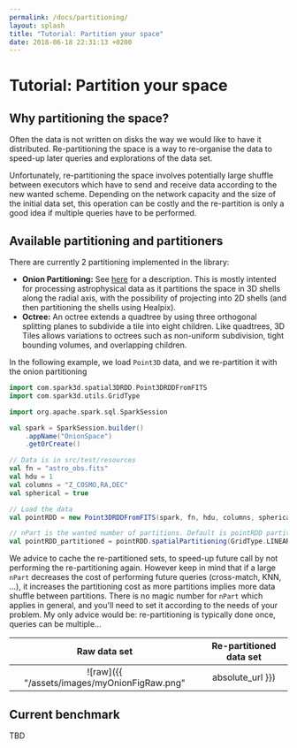 ```yaml
---
permalink: /docs/partitioning/
layout: splash
title: "Tutorial: Partition your space"
date: 2018-06-18 22:31:13 +0200
---
```


# Tutorial: Partition your space

## Why partitioning the space?

Often the data is not written on disks the way we would like to have it distributed. Re-partitioning the space is a way to re-organise the data to speed-up later queries and explorations of the data set.

Unfortunately, re-partitioning the space involves potentially large shuffle between executors which have to send and receive data according to the new wanted scheme. Depending on the network capacity and the size of the initial data set, this operation can be costly and the re-partition is only a good idea if multiple queries have to be performed.

## Available partitioning and partitioners

There are currently 2 partitioning implemented in the library:

- **Onion Partitioning:** See [here](https://github.com/JulienPeloton/spark3D/issues/11) for a description. This is mostly intented for processing astrophysical data as it partitions the space in 3D shells along the radial axis, with the possibility of projecting into 2D shells (and then partitioning the shells using Healpix).
- **Octree:** An octree extends a quadtree by using three orthogonal splitting planes to subdivide a tile into eight children. Like quadtrees, 3D Tiles allows variations to octrees such as non-uniform subdivision, tight bounding volumes, and overlapping children.

In the following example, we load `Point3D` data, and we re-partition it with the onion partitioning

```scala
import com.spark3d.spatial3DRDD.Point3DRDDFromFITS
import com.spark3d.utils.GridType

import org.apache.spark.sql.SparkSession

val spark = SparkSession.builder()
	.appName("OnionSpace")
	.getOrCreate()

// Data is in src/test/resources
val fn = "astro_obs.fits"
val hdu = 1
val columns = "Z_COSMO,RA,DEC"
val spherical = true

// Load the data 
val pointRDD = new Point3DRDDFromFITS(spark, fn, hdu, columns, spherical)

// nPart is the wanted number of partitions. Default is pointRDD partition number.
val pointRDD_partitioned = pointRDD.spatialPartitioning(GridType.LINEARONIONGRID, nPart)
```

We advice to cache the re-partitioned sets, to speed-up future call by not performing the re-partitioning again.
However keep in mind that if a large `nPart` decreases the cost of performing future queries (cross-match, KNN, ...), it increases the partitioning cost as more partitions implies more data shuffle between partitions. There is no magic number for `nPart` which applies in general, and you'll need to set it according to the needs of your problem. My only advice would be: re-partitioning is typically done once, queries can be multiple...


| Raw data set | Re-partitioned data set
|:---------:|:---------:
| ![raw]({{ "/assets/images/myOnionFigRaw.png" | absolute_url }}) | ![repartitioning]({{ "/assets/images/myOnionFig.png" | absolute_url }})

## Current benchmark

TBD
